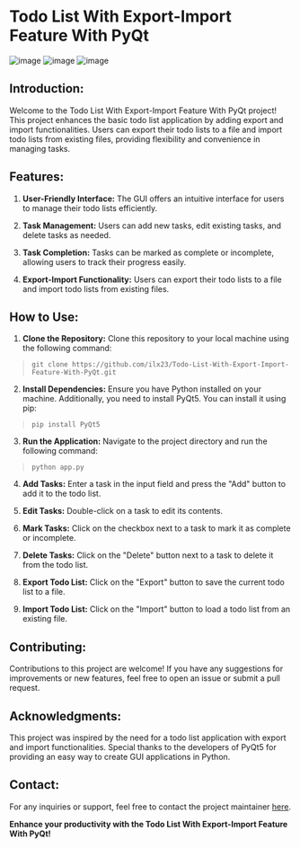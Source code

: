# Todo List With Export-Import Feature With PyQt

![image](https://github.com/ilx23/Todo-List-With-Export-Import-Feature-With-PyQt/assets/91822811/f90c5ff1-10d4-40cd-8ce9-1581bfb4afaf)
![image](https://github.com/ilx23/Todo-List-With-Export-Import-Feature-With-PyQt/assets/91822811/17eedc00-05c6-4bc3-9019-9cc96378bfc3)
![image](https://github.com/ilx23/Todo-List-With-Export-Import-Feature-With-PyQt/assets/91822811/8ca260f6-af99-4e41-aca0-684adbc7eefd)


## Introduction:

Welcome to the Todo List With Export-Import Feature With PyQt project! This project enhances the basic todo list application by adding export and import functionalities. Users can export their todo lists to a file and import todo lists from existing files, providing flexibility and convenience in managing tasks.

## Features:

1. **User-Friendly Interface:** The GUI offers an intuitive interface for users to manage their todo lists efficiently.

2. **Task Management:** Users can add new tasks, edit existing tasks, and delete tasks as needed.

3. **Task Completion:** Tasks can be marked as complete or incomplete, allowing users to track their progress easily.

4. **Export-Import Functionality:** Users can export their todo lists to a file and import todo lists from existing files.

## How to Use:

1. **Clone the Repository:** Clone this repository to your local machine using the following command:
> ```git clone https://github.com/ilx23/Todo-List-With-Export-Import-Feature-With-PyQt.git```

2. **Install Dependencies:** Ensure you have Python installed on your machine. Additionally, you need to install PyQt5. You can install it using pip:
> ```pip install PyQt5```

3. **Run the Application:** Navigate to the project directory and run the following command:
> ```python app.py```

4. **Add Tasks:** Enter a task in the input field and press the "Add" button to add it to the todo list.

5. **Edit Tasks:** Double-click on a task to edit its contents.

6. **Mark Tasks:** Click on the checkbox next to a task to mark it as complete or incomplete.

7. **Delete Tasks:** Click on the "Delete" button next to a task to delete it from the todo list.

8. **Export Todo List:** Click on the "Export" button to save the current todo list to a file.

9. **Import Todo List:** Click on the "Import" button to load a todo list from an existing file.

## Contributing:

Contributions to this project are welcome! If you have any suggestions for improvements or new features, feel free to open an issue or submit a pull request.

## Acknowledgments:

This project was inspired by the need for a todo list application with export and import functionalities. Special thanks to the developers of PyQt5 for providing an easy way to create GUI applications in Python.

## Contact:

For any inquiries or support, feel free to contact the project maintainer [here](iliakeshavarz23@gmail.com).

**Enhance your productivity with the Todo List With Export-Import Feature With PyQt!**
